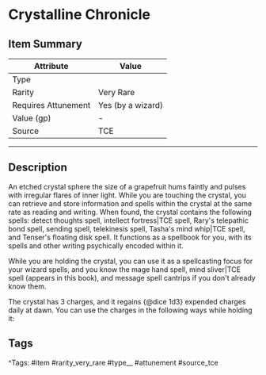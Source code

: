 # Crystalline Chronicle

## Item Summary

| Attribute            | Value                        |
|----------------------|------------------------------|
| Type                 |   |
| Rarity               | Very Rare             |
| Requires Attunement  | Yes (by a wizard)                |
| Value (gp)           | -    |
| Source               | TCE |

---

## Description

An etched crystal sphere the size of a grapefruit hums faintly and pulses with irregular flares of inner light. While you are touching the crystal, you can retrieve and store information and spells within the crystal at the same rate as reading and writing. When found, the crystal contains the following spells: detect thoughts spell, intellect fortress|TCE spell, Rary's telepathic bond spell, sending spell, telekinesis spell, Tasha's mind whip|TCE spell, and Tenser's floating disk spell. It functions as a spellbook for you, with its spells and other writing psychically encoded within it.

While you are holding the crystal, you can use it as a spellcasting focus for your wizard spells, and you know the mage hand spell, mind sliver|TCE spell (appears in this book), and message spell cantrips if you don't already know them.

The crystal has 3 charges, and it regains {@dice 1d3} expended charges daily at dawn. You can use the charges in the following ways while holding it:

## Tags

^Tags: #item #rarity_very_rare #type__ #attunement #source_tce